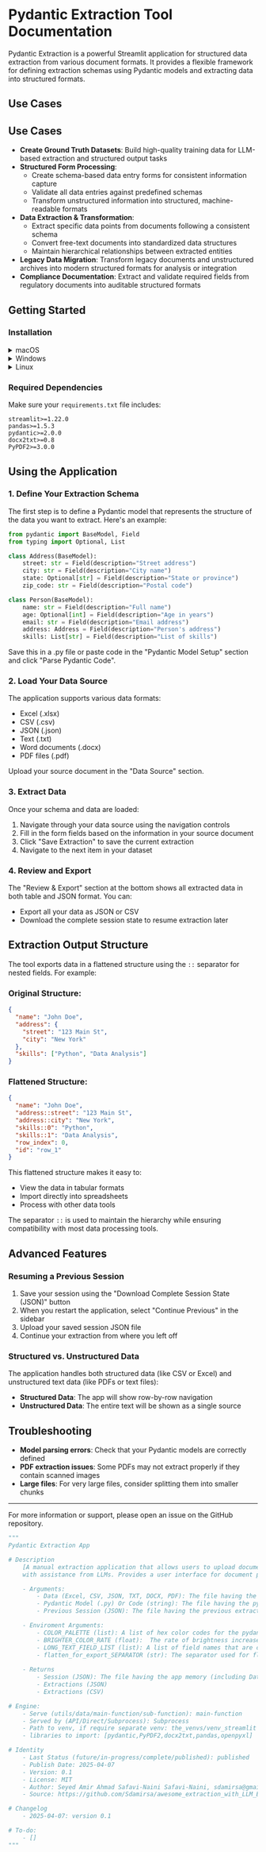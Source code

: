 # Pydantic Extraction Tool Documentation

Pydantic Extraction is a powerful Streamlit application for structured data extraction from various document formats. It provides a flexible framework for defining extraction schemas using Pydantic models and extracting data into structured formats.

## Use Cases

## Use Cases

- **Create Ground Truth Datasets**: Build high-quality training data for LLM-based extraction and structured output tasks
- **Structured Form Processing**: 
    - Create schema-based data entry forms for consistent information capture
    - Validate all data entries against predefined schemas
    - Transform unstructured information into structured, machine-readable formats
- **Data Extraction & Transformation**:
    - Extract specific data points from documents following a consistent schema
    - Convert free-text documents into standardized data structures
    - Maintain hierarchical relationships between extracted entities
- **Legacy Data Migration**: Transform legacy documents and unstructured archives into modern structured formats for analysis or integration
- **Compliance Documentation**: Extract and validate required fields from regulatory documents into auditable structured formats

## Getting Started

### Installation

<details>
<summary>macOS</summary>

```bash
# Clone the repository
git clone https://github.com/Sdamirsa/awesome_extraction_with_LLM_ExtraCTOps.git
cd apps/manual_extraction

# Create and activate virtual environment
python3 -m venv venv
source venv/bin/activate

# Install dependencies
pip install -r requirements.txt

# Run the app
streamlit run app.py
```
</details>

<details>
<summary>Windows</summary>

```batch
:: Clone the repository
git clone https://github.com/Sdamirsa/awesome_extraction_with_LLM_ExtraCTOps.git
cd apps/manual_extraction

:: Create and activate virtual environment
python -m venv venv
venv\Scripts\activate

:: Install dependencies
pip install -r requirements.txt

:: Run the app
streamlit run app.py
```
</details>

<details>
<summary>Linux</summary>

```bash
# Clone the repository
git clone https://github.com/Sdamirsa/awesome_extraction_with_LLM_ExtraCTOps.git
cd awesome_extraction_with_LLM_ExtraCTOps

# Create and activate virtual environment
python3 -m venv venv
source venv/bin/activate

# Install dependencies
pip install -r requirements.txt

# Run the app
streamlit run app.py
```
</details>

### Required Dependencies

Make sure your `requirements.txt` file includes:

```
streamlit>=1.22.0
pandas>=1.5.3
pydantic>=2.0.0
docx2txt>=0.8
PyPDF2>=3.0.0
```

## Using the Application

### 1. Define Your Extraction Schema

The first step is to define a Pydantic model that represents the structure of the data you want to extract. Here's an example:

```python
from pydantic import BaseModel, Field
from typing import Optional, List

class Address(BaseModel):
    street: str = Field(description="Street address")
    city: str = Field(description="City name")
    state: Optional[str] = Field(description="State or province")
    zip_code: str = Field(description="Postal code")

class Person(BaseModel):
    name: str = Field(description="Full name")
    age: Optional[int] = Field(description="Age in years")
    email: str = Field(description="Email address")
    address: Address = Field(description="Person's address")
    skills: List[str] = Field(description="List of skills")
```

Save this in a .py file or paste code in the "Pydantic Model Setup" section and click "Parse Pydantic Code".

### 2. Load Your Data Source

The application supports various data formats:
- Excel (.xlsx)
- CSV (.csv)
- JSON (.json)
- Text (.txt)
- Word documents (.docx)
- PDF files (.pdf)

Upload your source document in the "Data Source" section.

### 3. Extract Data

Once your schema and data are loaded:
1. Navigate through your data source using the navigation controls
2. Fill in the form fields based on the information in your source document
3. Click "Save Extraction" to save the current extraction
4. Navigate to the next item in your dataset

### 4. Review and Export

The "Review & Export" section at the bottom shows all extracted data in both table and JSON format. You can:
- Export all your data as JSON or CSV
- Download the complete session state to resume extraction later

## Extraction Output Structure

The tool exports data in a flattened structure using the `::` separator for nested fields. For example:

### Original Structure:
```json
{
  "name": "John Doe",
  "address": {
    "street": "123 Main St",
    "city": "New York"
  },
  "skills": ["Python", "Data Analysis"]
}
```

### Flattened Structure:
```json
{
  "name": "John Doe",
  "address::street": "123 Main St", 
  "address::city": "New York",
  "skills::0": "Python",
  "skills::1": "Data Analysis",
  "row_index": 0,
  "id": "row_1"
}
```

This flattened structure makes it easy to:
- View the data in tabular formats
- Import directly into spreadsheets
- Process with other data tools

The separator `::` is used to maintain the hierarchy while ensuring compatibility with most data processing tools.

## Advanced Features

### Resuming a Previous Session

1. Save your session using the "Download Complete Session State (JSON)" button
2. When you restart the application, select "Continue Previous" in the sidebar
3. Upload your saved session JSON file
4. Continue your extraction from where you left off

### Structured vs. Unstructured Data

The application handles both structured data (like CSV or Excel) and unstructured text data (like PDFs or text files):

- **Structured Data**: The app will show row-by-row navigation
- **Unstructured Data**: The entire text will be shown as a single source

## Troubleshooting

- **Model parsing errors**: Check that your Pydantic models are correctly defined
- **PDF extraction issues**: Some PDFs may not extract properly if they contain scanned images
- **Large files**: For very large files, consider splitting them into smaller chunks

---

For more information or support, please open an issue on the GitHub repository. 



```python
"""
Pydantic Extraction App

# Description
    [A manual extraction application that allows users to upload documents and extract information 
    with assistance from LLMs. Provides a user interface for document processing and extraction operations.]

    - Arguments:
        - Data (Excel, CSV, JSON, TXT, DOCX, PDF): The file having the unstructured text for review  .
        - Pydantic Model (.py) Or Code (string): The file having the pydantic model code for the extraction.
        - Previous Session (JSON): The file having the previous extraction data for review.

    - Enviroment Arguments:
        - COLOR_PALETTE (list): A list of hex color codes for the pydantic top level fields.
        - BRIGHTER_COLOR_RATE (float):  The rate of brightness increase for each nested field.
        - LONG_TEXT_FIELD_LIST (list): A list of field names that are considered long text fields.
        - flatten_for_export_SEPARATOR (str): The separator used for flattening nested structures for export.
 
    - Returns
        - Session (JSON): The file having the app memory (including Data and Pydantic Model and previous extractions). This is usable for saving and loading to continue the extraction.
        - Extractions (JSON)
        - Extractions (CSV)

# Engine:
    - Serve (utils/data/main-function/sub-function): main-function
    - Served by (API/Direct/Subprocess): Subprocess
    - Path to venv, if require separate venv: the_venvs/venv_streamlit
    - libraries to import: [pydantic,PyPDF2,docx2txt,pandas,openpyxl] 

# Identity
    - Last Status (future/in-progress/complete/published): published
    - Publish Date: 2025-04-07
    - Version: 0.1
    - License: MIT
    - Author: Seyed Amir Ahmad Safavi-Naini Safavi-Naini, sdamirsa@gmail.com (the nominee for the longest name ever)
    - Source: https://github.com/Sdamirsa/awesome_extraction_with_LLM_ExtraCTOps

# Changelog
    - 2025-04-07: version 0.1

# To-do: 
    - []
"""
```
